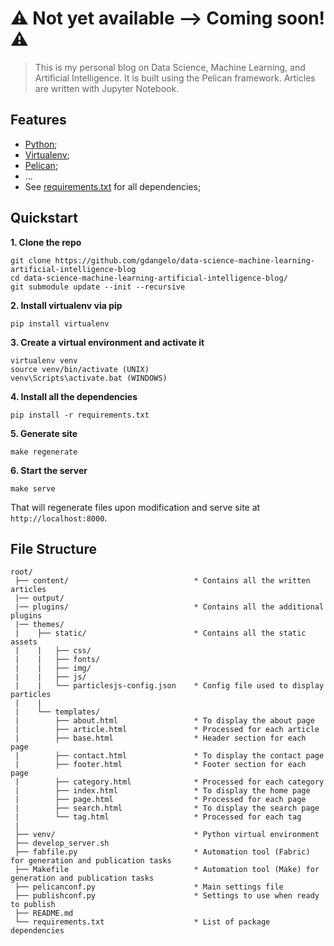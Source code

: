 # :warning: Not yet available --> Coming soon! :warning:

> This is my personal blog on Data Science, Machine Learning, and Artificial Intelligence. It is built using the Pelican framework. Articles are written with Jupyter Notebook.

## Features

* [Python](https://www.python.org/);
* [Virtualenv](http://python-guide-pt-br.readthedocs.io/en/latest/dev/virtualenvs/);
* [Pelican](http://docs.getpelican.com/en/stable/);
* ... 
* See [requirements.txt](https://github.com/gdangelo/data-science-machine-learning-artificial-intelligence-blog/blob/master/requirements.txt) for all dependencies;

## Quickstart

**1. Clone the repo**

```
git clone https://github.com/gdangelo/data-science-machine-learning-artificial-intelligence-blog
cd data-science-machine-learning-artificial-intelligence-blog/
git submodule update --init --recursive
```

**2. Install virtualenv via pip**
```
pip install virtualenv
```

**3. Create a virtual environment and activate it**
```
virtualenv venv
source venv/bin/activate (UNIX)
venv\Scripts\activate.bat (WINDOWS)
```

**4. Install all the dependencies**
```
pip install -r requirements.txt
```

**5. Generate site**
```
make regenerate
```

**6. Start the server**
```
make serve
```

That will regenerate files upon modification and serve site at `http://localhost:8000`.

## File Structure

```
root/
 ├── content/                            * Contains all the written articles
 |── output/   
 |── plugins/                            * Contains all the additional plugins
 |── themes/
 |    ├── static/                        * Contains all the static assets
 |    |   ├── css/
 |    |   ├── fonts/
 |    |   ├── img/
 |    |   ├── js/
 |    |   └── particlesjs-config.json    * Config file used to display particles
 |    |   
 |    └── templates/
 |        ├── about.html                 * To display the about page
 |        ├── article.html               * Processed for each article
 |        ├── base.html                  * Header section for each page
 |        ├── contact.html               * To display the contact page
 |        ├── footer.html                * Footer section for each page
 |        ├── category.html              * Processed for each category
 |        ├── index.html                 * To display the home page
 |        ├── page.html                  * Processed for each page
 |        ├── search.html                * To display the search page
 |        └── tag.html                   * Processed for each tag
 |
 ├── venv/                               * Python virtual environment
 ├── develop_server.sh 
 ├── fabfile.py                          * Automation tool (Fabric) for generation and publication tasks  
 ├── Makefile                            * Automation tool (Make) for generation and publication tasks  
 ├── pelicanconf.py                      * Main settings file
 ├── publishconf.py                      * Settings to use when ready to publish
 ├── README.md 
 └── requirements.txt                    * List of package dependencies
```
